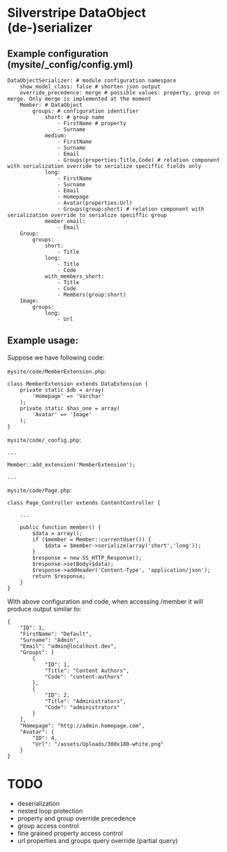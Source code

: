 # Silverstripe DataObject (de-)serializer


## Example configuration (mysite/_config/config.yml)

    DataObjectSerializer: # module configuration namespace
        show_model_class: false # shorten json output
        override_precedence: merge # possible values: property, group or merge. Only merge is implemented at the moment
        Member: # DataObject
            groups: # configuration identifier
                short: # group name
                    - FirstName # property
                    - Surname
                medium:
                    - FirstName
                    - Surname
                    - Email
                    - Groups(properties:Title,Code) # relation component with serialization override to serialize speciffic fields only
                long:
                    - FirstName
                    - Surname
                    - Email
                    - Homepage
                    - Avatar(properties:Url)
                    - Groups(group:short) # relation component with serialization override to serialize speciffic group
                member_email:
                    - Email
        Group:
            groups:
                short:
                    - Title
                long:
                    - Title
                    - Code
                with_members_short:
                    - Title
                    - Code
                    - Members(group:short)
        Image:
            groups:
                long:
                    - Url
                    
                    

## Example usage:


Suppose we have following code:

  `mysite/code/MemberExtension.php`:

    class MemberExtension extends DataExtension {
        private static $db = array(
            'Homepage' => 'Varchar'
        );
        private static $has_one = array(
            'Avatar' => 'Image'
        );
    }

  `mysite/code/_config.php`:

    ...

    Member::add_extension('MemberExtension');

    ...

  `mysite/code/Page.php`:

    class Page_Controller extends ContentController {

        ...

        public function member() {
            $data = array();
            if ($member = Member::currentUser()) {
                $data = $member->serialize(array('short','long'));
            }
            $response = new SS_HTTP_Response();
            $response->setBody($data);
            $response->addHeader('Content-Type', 'application/json');
            return $response;
        }
    }


With above configuration and code, when accessing /member it will produce output similar to:

    {
        "ID": 1,
        "FirstName": "Default",
        "Surname": "Admin",
        "Email": "admin@localhost.dev",
        "Groups": [
            {
                "ID": 1,
                "Title": "Content Authors",
                "Code": "content-authors"
            },
            {
                "ID": 2,
                "Title": "Administrators",
                "Code": "administrators"
            }
        ],
        "Homepage": "http://admin.homepage.com",
        "Avatar": {
            "ID": 4,
            "Url": "/assets/Uploads/300x180-white.png"
        }
    }


# TODO

* deserialization
* nested loop protection
* property and group override precedence
* group access control
* fine grained property access control
* url properties and groups query override (partial query)

